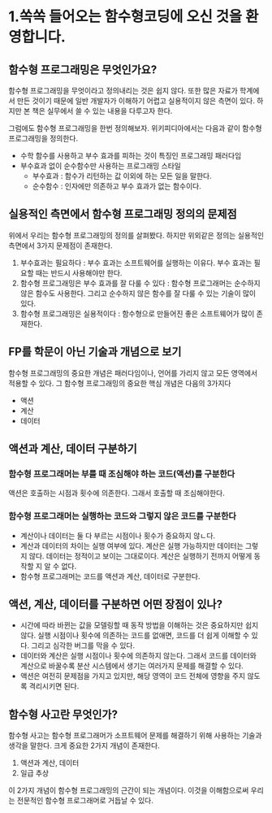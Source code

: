 # 1.쏙쏙 들어오는 함수형코딩에 오신 것을 환영합니다.

## 함수형 프로그래밍은 무엇인가요?

함수형 프로그래밍을 무엇이라고 정의내리는 것은 쉽지 않다. 또한 많은 자료가 학계에서 만든 것이기 때문에 일반 개발자가 이해하기 어렵고 실용적이지 않은 측면이 있다. 하지만 본 책은 실무에서 쓸 수 있는 내용을 다루고자 한다.

그럼에도 함수형 프로그래밍을 한번 정의해보자. 위키피디아에서는 다음과 같이 함수형 프로그래밍을 정의한다.

- 수학 함수를 사용하고 부수 효과를 피하는 것이 특징인 프로그래밍 패러다임
- 부수효과 없이 순수함수만 사용하는 프로그래밍 스타일
  - 부수효과 : 함수가 리턴하는 값 이외에 하는 모든 일을 말한다.
  - 순수함수 : 인자에만 의존하고 부수 효과가 없는 함수이다.

## 실용적인 측면에서 함수형 프로그래밍 정의의 문제점

위에서 우리는 함수형 프로그래밍의 정의를 살펴봤다. 하지만 위외같은 정의는 실용적인 측면에서 3가지 문제점이 존재한다.

1. 부수효과는 필요하다 : 부수 효과는 소프트웨어를 실행하는 이유다. 부수 효과는 필요할 때는 반드시 사용해야만 한다.
2. 함수형 프로그래밍은 부수 효과를 잘 다룰 수 있다 : 함수형 프로그래머는 순수하지 않은 함수도 사용한다. 그리고 순수하지 않은 함수를 잘 다룰 수 있는 기술이 많이 있다.
3. 함수형 프로그래밍은 실용적이다 : 함수형으로 만들어진 좋은 소프트웨어가 많이 존재한다.

## FP를 학문이 아닌 기술과 개념으로 보기

함수형 프로그래밍의 중요한 개념은 패러다임이나, 언어를 가리지 않고 모든 영역에서 적용할 수 있다. 그 함수형 프로그래밍의 중요한 핵심 개념은 다음의 3가지다

- 액션
- 계산
- 데이터

## 액션과 계산, 데이터 구분하기

### 함수형 프로그래머는 부를 때 조심해야 하는 코드(액션)를 구분한다

액션은 호출하는 시점과 횟수에 의존한다. 그래서 호출할 때 조심해야한다.

### 함수형 프로그래머는 실행하는 코드와 그렇지 않은 코드를 구분한다

- 계산이나 데이터는 둘 다 부르는 시점이나 횟수가 중요하지 않ㄴ다.
- 계산과 데이터의 차이는 실행 여부에 있다. 계산은 실행 가능하지만 데이터는 그렇지 않다. 데이터는 정적이고 보이는 그대로이다. 계산은 실행하기 전까지 어떻게 동작할 지 알 수 없다.
- 함수형 프로그래머는 코드를 액션과 계산, 데이터로 구분한다.

## 액션, 계산, 데이터를 구분하면 어떤 장점이 있나?

- 시간에 따라 바뀐는 값을 모델링할 때 동작 방법을 이해하는 것은 중요하지만 쉽지 않다. 실행 시점이나 횟수에 의존하는 코드를 없애면, 코드를 더 쉽게 이해할 수 있다. 그리고 심각한 버그를 막을 수 있다.
- 데이터와 계산은 실행 시점이나 횟수에 의존하지 않는다. 그래서 코드를 데이터와 계산으로 바꿀수록 분산 시스템에서 생기는 여러가지 문제를 해결할 수 있다.
- 액션은 여전히 문제점을 가지고 있지만, 해당 영역이 코드 전체에 영향을 주지 않도록 격리시키면 된다.

## 함수형 사고란 무엇인가?

함수형 사고는 함수형 프로그래머가 소프트웨어 문제를 해결하기 위해 사용하는 기술과 생각을 말한다. 크게 중요한 2가지 개념이 존재한다.

1. 액션과 계산, 데이터
2. 일급 추상

이 2가지 개념이 함수형 프로그래밍의 근간이 되는 개념이다. 이것을 이해함으로써 우리는 전문적인 함수형 프로그래머로 거듭날 수 있다.
